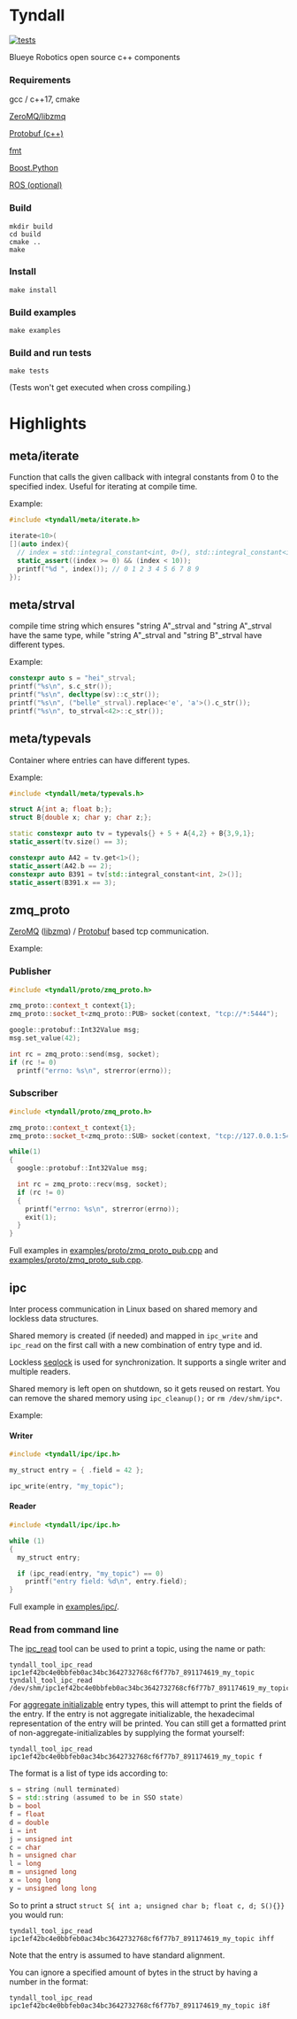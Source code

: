 # Tyndall

[![tests](https://github.com/BluEye-Robotics/tyndall/actions/workflows/tests.yml/badge.svg)](https://github.com/BluEye-Robotics/tyndall/actions)

Blueye Robotics open source c++ components

### Requirements

gcc / c++17, cmake

[ZeroMQ/libzmq](https://github.com/zeromq/libzmq)

[Protobuf (c++)](https://github.com/protocolbuffers/protobuf)

[fmt](https://github.com/fmtlib/fmt)

[Boost.Python](https://github.com/boostorg/python)

[ROS (optional)](http://wiki.ros.org/ROS/Tutorials)

### Build
```
mkdir build
cd build
cmake ..
make
```

### Install
```
make install
```

### Build examples
```
make examples
```

### Build and run tests
```
make tests
```
(Tests won't get executed when cross compiling.)

# Highlights

## meta/iterate

Function that calls the given callback with integral constants from 0 to the specified index.
Useful for iterating at compile time.

Example:
```cpp
#include <tyndall/meta/iterate.h>

iterate<10>(
[](auto index){
  // index = std::integral_constant<int, 0>(), std::integral_constant<int, 1>(), ... ,std::integral_constant<int, 9>()
  static_assert((index >= 0) && (index < 10));
  printf("%d ", index()); // 0 1 2 3 4 5 6 7 8 9
});
```

## meta/strval

compile time string which ensures "string A"\_strval and "string A"\_strval have the same type,
while "string A"\_strval and "string B"\_strval have different types.

Example:
```cpp
constexpr auto s = "hei"_strval;
printf("%s\n", s.c_str());
printf("%s\n", decltype(sv)::c_str());
printf("%s\n", ("belle"_strval).replace<'e', 'a'>().c_str());
printf("%s\n", to_strval<42>::c_str());
```

## meta/typevals
Container where entries can have different types.

Example:
```cpp
#include <tyndall/meta/typevals.h>

struct A{int a; float b;};
struct B{double x; char y; char z;};

static constexpr auto tv = typevals{} + 5 + A{4,2} + B{3,9,1};
static_assert(tv.size() == 3);

constexpr auto A42 = tv.get<1>();
static_assert(A42.b == 2);
constexpr auto B391 = tv[std::integral_constant<int, 2>()];
static_assert(B391.x == 3);
```

## zmq\_proto

[ZeroMQ](https://zeromq.org/) ([libzmq](https://github.com/zeromq/libzmq)) / [Protobuf](https://developers.google.com/protocol-buffers) based tcp communication.

Example:

### Publisher
```cpp
#include <tyndall/proto/zmq_proto.h>

zmq_proto::context_t context{1};
zmq_proto::socket_t<zmq_proto::PUB> socket(context, "tcp://*:5444");

google::protobuf::Int32Value msg;
msg.set_value(42);

int rc = zmq_proto::send(msg, socket);
if (rc != 0)
  printf("errno: %s\n", strerror(errno));
```

### Subscriber
```cpp
#include <tyndall/proto/zmq_proto.h>

zmq_proto::context_t context{1};
zmq_proto::socket_t<zmq_proto::SUB> socket(context, "tcp://127.0.0.1:5444");

while(1)
{
  google::protobuf::Int32Value msg;

  int rc = zmq_proto::recv(msg, socket);
  if (rc != 0)
  {
    printf("errno: %s\n", strerror(errno));
    exit(1);
  }
}
```
Full examples in [examples/proto/zmq\_proto\_pub.cpp](examples/proto/zmq_proto_pub.cpp) and [examples/proto/zmq\_proto\_sub.cpp](examples/proto/zmq_proto_sub.cpp).

## ipc
Inter process communication in Linux based on shared memory and lockless data structures.

Shared memory is created (if needed) and mapped in `ipc_write` and `ipc_read` on the first call with a new combination of entry type and id.

Lockless [seqlock](https://en.wikipedia.org/wiki/Seqlock) is used for synchronization.
It supports a single writer and multiple readers.

Shared memory is left open on shutdown, so it gets reused on restart.
You can remove the shared memory using `ipc_cleanup();` or `rm /dev/shm/ipc*`.

Example:

#### Writer
```cpp
#include <tyndall/ipc/ipc.h>

my_struct entry = { .field = 42 };

ipc_write(entry, "my_topic");
```

#### Reader
```cpp
#include <tyndall/ipc/ipc.h>

while (1)
{
  my_struct entry;

  if (ipc_read(entry, "my_topic") == 0)
    printf("entry field: %d\n", entry.field);
}
```
Full example in [examples/ipc/](examples/ipc/).

### Read from command line

The [ipc\_read](tools/ipc_read.cpp) tool can be used to print a topic, using the name or path:

```shell
tyndall_tool_ipc_read ipc1ef42bc4e0bbfeb0ac34bc3642732768cf6f77b7_891174619_my_topic
tyndall_tool_ipc_read /dev/shm/ipc1ef42bc4e0bbfeb0ac34bc3642732768cf6f77b7_891174619_my_topic
```

For [aggregate initializable](https://en.cppreference.com/w/cpp/language/aggregate_initialization) entry types, this will attempt to print the fields of the entry.
If the entry is not aggregate initializable, the hexadecimal representation of the entry will be printed.
You can still get a formatted print of non-aggregate-initializables by supplying the format yourself:

```shell
tyndall_tool_ipc_read ipc1ef42bc4e0bbfeb0ac34bc3642732768cf6f77b7_891174619_my_topic f
```

The format is a list of type ids according to:
```cpp
s = string (null terminated)
S = std::string (assumed to be in SSO state)
b = bool
f = float
d = double
i = int
j = unsigned int
c = char
h = unsigned char
l = long
m = unsigned long
x = long long
y = unsigned long long
```

So to print a struct `struct S{ int a; unsigned char b; float c, d; S(){}}` you would run:
```shell
tyndall_tool_ipc_read ipc1ef42bc4e0bbfeb0ac34bc3642732768cf6f77b7_891174619_my_topic ihff
```

Note that the entry is assumed to have standard alignment.

You can ignore a specified amount of bytes in the struct by having a number in the format:
```shell
tyndall_tool_ipc_read ipc1ef42bc4e0bbfeb0ac34bc3642732768cf6f77b7_891174619_my_topic i8f
```
